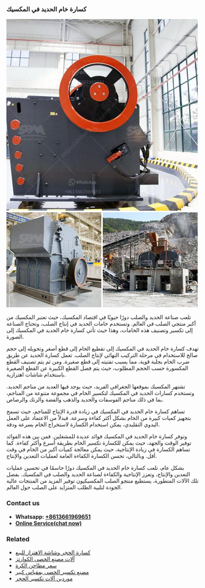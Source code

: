 <h3>كسارة خام الحديد في المكسيك</h3><img src='1701853161.jpg' alt=''><p>تلعب صناعة الحديد والصلب دورًا حيويًا في اقتصاد المكسيك، حيث تعتبر المكسيك من أكبر منتجي الصلب في العالم. وتستخدم خامات الحديد في إنتاج الصلب، وتحتاج الصناعة إلى تكسير وتصنيف هذه الخامات، وهذا حيث تأتي كسارة خام الحديد في المكسيك إلى الصورة.</p><p>تهدف كسارة خام الحديد في المكسيك إلى تقطيع الخام إلى قطع أصغر وتحويله إلى حجم صالح للاستخدام في مرحلة التركيب النهائي لإنتاج الصلب. تعمل كسارة الحديد عن طريق ضرب الخام بجلبة قوية، مما يسبب تفتيته إلى قطع صغيرة. ومن ثم يتم تصنيف القطع المكسورة حسب الحجم المطلوب، حيث يتم فصل القطع الكبيرة عن القطع الصغيرة باستخدام شاشات اهتزازية.</p><p>تشتهر المكسيك بموقعها الجغرافي الفريد، حيث يوجد فيها العديد من مناجم الحديد. وتستخدم كسارات الحديد في المكسيك لتكسير الخام في مجموعة متنوعة من المناجم، بما في ذلك مناجم الفوسفات والحديد والذهب والفضة والزنك والرصاص.</p><p>تساهم كسارة خام الحديد في المكسيك في زيادة قدرة الإنتاج للمناجم، حيث تسمح بتجهيز كميات كبيرة من الخام بشكل أكثر كفاءة وسرعة. فبدلاً من الاعتماد على العمل اليدوي التقليدي، يمكن استخدام الكسارة لاستخراج الخام بسرعة ودقة.</p><p>وتوفر كسارة خام الحديد في المكسيك فوائد عديدة للمشغلين. فمن بين هذه الفوائد توفير الوقت والجهد، حيث يمكن للكسارة تكسير الخام بطريقة أسرع وأكثر كفاءة. كما تساهم الكسارة في زيادة الإنتاجية، حيث يمكن معالجة كميات أكبر من الخام في وقت أقل. وبالتالي، تحسن الكسارة الكفاءة العامة لعمليات التعدين والإنتاج.</p><p>بشكل عام، تلعب كسارة خام الحديد في المكسيك دورًا حاسمًا في تحسين عمليات التعدين والإنتاج، وتعزز الإنتاجية والكفاءة لصناعة الحديد والصلب في المكسيك. بفضل تلك الآلات المتطورة، يستطيع منتجو الصلب المكسيكيون توفير المزيد من المنتجات عالية الجودة لتلبية الطلب المتزايد على الصلب حول العالم.</p><h3>Contact us</h3><ul><li><strong>Whatsapp:&nbsp;<a href="https://wa.me/8613661969651">+8613661969651</a></strong></li><li><a href="https://swt.shibang-china.com/?git&amp;zhl&amp;كسارة خام الحديد في المكسيك"><strong>Online Service(chat now)</strong></a></li></ul><h3>Related</h3><ul><li><a href='كسارة الحجر وشاشة الاهتزاز للبيع.md'>كسارة الحجر وشاشة الاهتزاز للبيع</a></li><li><a href='آلات مصنع الحصى الكوارتز.md'>آلات مصنع الحصى الكوارتز</a></li><li><a href='سعر مطاحن الكرة.md'>سعر مطاحن الكرة</a></li><li><a href='مصنع تكسير الحصى بمقياس كبير.md'>مصنع تكسير الحصى بمقياس كبير</a></li><li><a href='موردين آلات تكسير الحجر.md'>موردين آلات تكسير الحجر</a></li></ul>